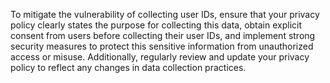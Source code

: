 To mitigate the vulnerability of collecting user IDs, ensure that your privacy policy clearly states the purpose for collecting this data, obtain explicit consent from users before collecting their user IDs, and implement strong security measures to protect this sensitive information from unauthorized access or misuse. Additionally, regularly review and update your privacy policy to reflect any changes in data collection practices.